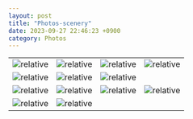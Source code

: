 ```yaml
---
layout: post
title: "Photos-scenery"
date: 2023-09-27 22:46:23 +0900
category: Photos
---
```

<table>
<tr>
<td><img class = "album" src='{{ "public/img/pic1.jpg" | relative_url }}' alt='relative'></td>
<td><img class = "album" src='{{ "public/img/pic2.jpg" | relative_url }}' alt='relative'></td>
<td><img class = "album" src='{{ "public/img/pic3.jpg" | relative_url }}' alt='relative'></td>
<td><img class = "album" src='{{ "public/img/pic4.jpg" | relative_url }}' alt='relative'></td>
</tr>
<tr>
<td><img class = "album" src='{{ "public/img/pic5.jpg" | relative_url }}' alt='relative'></td>
<td><img class = "album" src='{{ "public/img/pic6.jpg" | relative_url }}' alt='relative'></td>
<td><img class = "album" src='{{ "public/img/pic7.jpg" | relative_url }}' alt='relative'></td>
</tr>
<tr>
<td><img class = "album" src='{{ "public/img/pic8.jpg" | relative_url }}' alt='relative'></td>
<td><img class = "album" src='{{ "public/img/pic9.jpg" | relative_url }}' alt='relative'></td>
<td><img class = "album" src='{{ "public/img/pic10.jpg" | relative_url }}' alt='relative'></td>
<td><img class = "album" src='{{ "public/img/pic11.jpg" | relative_url }}' alt='relative'></td>
</tr>
<tr>
<td><img class = "album" src='{{ "public/img/pic12.jpg" | relative_url }}' alt='relative'></td>
<td><img class = "album" src='{{ "public/img/pic13.jpg" | relative_url }}' alt='relative'></td>
</tr>
</table>